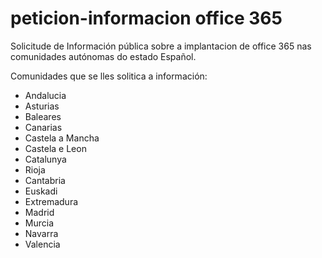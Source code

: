 # peticion-informacion office 365
Solicitude de Información pública sobre a implantacion de office 365 nas comunidades autónomas do estado Español.

Comunidades que se lles solitica a información:
* Andalucia
* Asturias
* Baleares
* Canarias
* Castela a Mancha
* Castela e Leon
* Catalunya
* Rioja
* Cantabria
* Euskadi
* Extremadura
* Madrid
* Murcia
* Navarra
* Valencia


